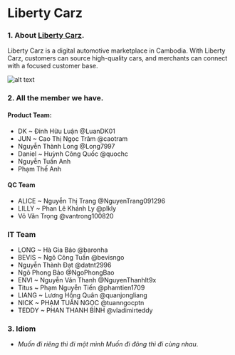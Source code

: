# Liberty Carz

### 1. About [Liberty Carz](https://libertycarz.com/).

Liberty Carz is a digital automotive marketplace in Cambodia. With Liberty Carz, customers can source high-quality cars, and merchants can connect with a focused customer base.

![alt text](https://libertycarz.com/_next/image?url=/images/about-us/people-show-number-one.jpg&amp&w=1920&amp&q=75 "Title")

### 2. All the member we have.

#### Product Team:
- DK ~ Đinh Hữu Luận @LuanDK01
- JUN ~ Cao Thị Ngọc Trâm @caotram
- Nguyễn Thành Long @Long7997
- Daniel ~ Huỳnh Công Quốc @quochc
- Nguyễn Tuấn Anh
- Phạm Thế Anh

#### QC Team
- ALICE ~ Nguyễn Thị Trang @NguyenTrang091296
- LILLY ~ Phan Lê Khánh Ly @plkly
- Võ Văn Trọng @vantrong100820

### IT Team
- LONG ~ Hà Gia Bảo @baronha
- BEVIS ~ Ngô Công Tuấn @bevisngo
- Nguyễn Thành Đạt @datnt2996
- Ngô Phong Bảo @NgoPhongBao
- ENVI ~ Nguyễn Văn Thanh @NguyenThanhIt9x
- Titus ~ Phạm Nguyễn Tiến @phamtien1709
- LIANG ~ Lương Hồng Quân @quanjongliang
- NICK ~ PHẠM TUẤN NGỌC @tuanngocptn
- TEDDY ~ PHAN THANH BÌNH @vladimirteddy

### 3. Idiom
- *Muốn đi riêng thì đi một mình Muốn đi đông thì đi cùng nhau*.
